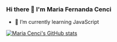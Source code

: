 ### Hi there 👋 I'm Maria Fernanda Cenci


- 🌱 I’m currently learning JavaScript

[![Maria Cenci's GitHub stats](https://github-readme-stats.vercel.app/api?username=anuraghazra)](https://github.com/mariacenci/github-readme-stats)
